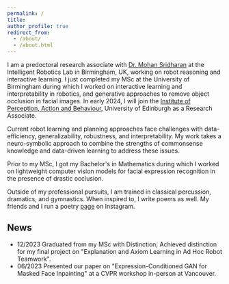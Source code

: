 ```yaml
---
permalink: /
title: 
author_profile: true
redirect_from: 
  - /about/
  - /about.html
---
```


I am a predoctoral research associate with [Dr. Mohan Sridharan](https://www.cs.bham.ac.uk/~sridharm/index.html) at the Intelligent Robotics Lab in Birmingham, UK, working on robot reasoning and interactive learning. I just completed my MSc at the University of Birmingham during which I worked on interactive learning and interpretability in robotics, and generative approaches to remove object occlusion in facial images. In early 2024, I will join the [Institute of Perception, Action and Behaviour](https://web.inf.ed.ac.uk/ipab), University of Edinburgh as a Research Associate. 

Current robot learning and planning approaches face challenges with data-efficiency, generalizability, robustness, and interpretability. My work takes a neuro-symbolic approach to combine the strengths of commonsense knowledge and data-driven learning to address these issues. 

Prior to my MSc, I got my Bachelor's in Mathematics during which I worked on lightweight computer vision models for facial expression recognition in the presence of drastic occlusion.

Outside of my professional pursuits, I am trained in classical percussion, dramatics, and gymnastics. When inspired to, I write poems as well. My friends and I run a poetry [page](https://www.instagram.com/thehollowreed/?hl=en-gb) on Instagram.

## News
* 12/2023  Graduated from my MSc with Distinction; Achieved distinction for my final project on "Explanation and Axiom Learning in Ad Hoc Robot Teamwork".
* 06/2023  Presented our paper on "Expression-Conditioned GAN for Masked Face Inpainting" at a CVPR workshop in-person at Vancouver.
